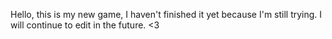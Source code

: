 
Hello, this is my new game, I haven't finished it yet because I'm still trying. I will continue to edit in the future.
<3
